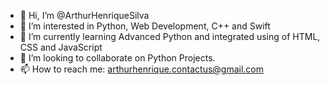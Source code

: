 - 👋 Hi, I’m @ArthurHenriqueSilva
- 👀 I’m interested in Python, Web Development, C++ and Swift
- 🌱 I’m currently learning Advanced Python and integrated using of HTML, CSS and JavaScript
- 💞️ I’m looking to collaborate on Python Projects.
- 📫 How to reach me: arthurhenrique.contactus@gmail.com

<!---
ArthurHenriqueSilva/ArthurHenriqueSilva is a ✨ special ✨ repository because its `README.md` (this file) appears on your GitHub profile.
You can click the Preview link to take a look at your changes.
--->
